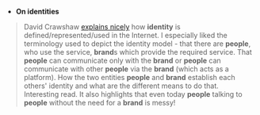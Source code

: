 - **On identities**

> David Crawshaw [explains nicely](https://tailscale.com/blog/asymmetry-identity/) how **identity** is defined/represented/used in the Internet. I especially liked the terminology used to depict the identity model - that there are **people**, who use the service, **brand**s which provide the required service. That **people** can communicate only with the **brand** or **people** can communicate with other **people** via the **brand** (which acts as a platform). How the two entities **people** and **brand** establish each others' identity and what are the different means to do that. Interesting read. It also highlights that even today **people** talking to **people** without the need for a **brand** is messy!